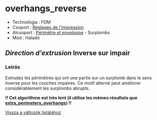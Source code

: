 # overhangs\_reverse

* Technológia : FDM
* Csoport : [Réglages de l'Impression](../print_settings/print_settings.md)
* Alcsoport : [Périmètre et enveloppe](../print_settings/print_settings.md#périmètre-et-enveloppe) - Surplombs
* Mód : Haladó

## _Direction d'extrusion_ Inverse sur impair

### Leírás

Extrudez les périmètres qui ont une partie sur un surplomb dans le sens inverse pour les couches impaires. Ce motif alterné peut améliorer considérablement les surplombs abrupts.

**!! Cet algorithme est très lent \(il utilise les mêmes résultats que** [**extra\_perimeters\_overhangs**](extra_perimeters_overhangs.md)**\) !!**

[Vissza a változók listájához](variable_list.md)

